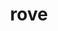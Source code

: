---
category: 4-letters
denotation: null
name: rove
reference_link: https://www.etymonline.com/word/rove
root_language: null
root_name: null
title: rove
type: free
word_sums:
- respelling: rove
  sum: 'Rove + '
---